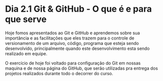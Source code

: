 # Dia 2.1 Git & GitHub - O que é e para que serve

Hoje fomos apresentados ao Git e GitHub e aprendemos sobre sua importância e as facilitações que eles trazem para o controle de versionamento de um arquivo, código, programa que esteja sendo desenvolvido, principalmente quando este desenvolvimento esta sendo realizado em equipe.

O exercício de hoje foi voltado para configuração do Git em nossas maquina e de nossa página do GitHub, que serão utilizadas pra entrega dos projetos realizados durante todo o decorrer do curso.